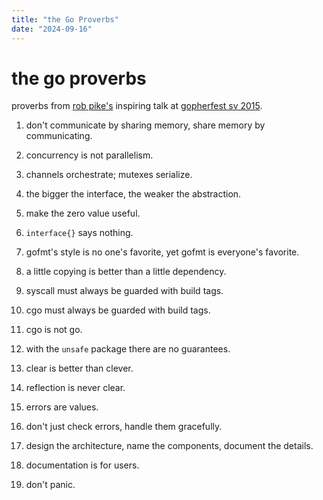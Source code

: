 ```yaml
---
title: "the Go Proverbs"
date: "2024-09-16"
---
```


# the go proverbs

proverbs from [rob pike's](https://twitter.com/rob_pike) inspiring talk at [gopherfest sv 2015](https://www.youtube.com/watch?v=paakcsZug1c).

1. don't communicate by sharing memory, share memory by communicating.

2. concurrency is not parallelism.

3. channels orchestrate; mutexes serialize.

4. the bigger the interface, the weaker the abstraction.

5. make the zero value useful.

6. `interface{}` says nothing.

7. gofmt's style is no one's favorite, yet gofmt is everyone's favorite.

8. a little copying is better than a little dependency.

9. syscall must always be guarded with build tags.

10. cgo must always be guarded with build tags.

11. cgo is not go.

12. with the `unsafe` package there are no guarantees.

13. clear is better than clever.

14. reflection is never clear.

15. errors are values.

16. don't just check errors, handle them gracefully.

17. design the architecture, name the components, document the details.

18. documentation is for users.

19. don't panic.
